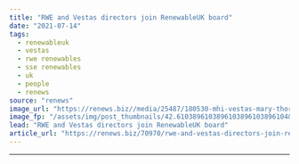 ```yaml
---
title: "RWE and Vestas directors join RenewableUK board"
date: "2021-07-14"
tags: 
  - renewableuk
  - vestas
  - rwe renewables
  - sse renewables
  - uk
  - people
  - renews
source: "renews"
image_url: "https://renews.biz//media/25487/180530-mhi-vestas-mary-thorogood-16431-web-square-srgb-1.jpg?mode=crop&width=770&heightratio=0.6103896103896103896103896104&slimmage=true"
image_fp: "/assets/img/post_thumbnails/42.6103896103896103896103896104&slimmage=true"
lead: "RWE and Vestas directors join RenewableUK board"
article_url: "https://renews.biz/70970/rwe-and-vestas-directors-join-renewableuk-board/"
---
```


---
